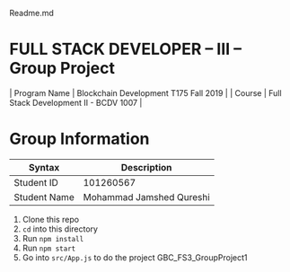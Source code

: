 Readme.md

# FULL STACK DEVELOPER – III – Group Project
| Program Name | Blockchain Development T175 Fall 2019 |
| Course | Full Stack Development II - BCDV 1007 |

# Group Information
| Syntax | Description |
| ----------- | ----------- |
| Student ID | 101260567 |
| Student Name | Mohammad Jamshed Qureshi |

 
1. Clone this repo
1. `cd` into this directory
1. Run `npm install`
1. Run `npm start`
1. Go into `src/App.js` to do the project
GBC_FS3_GroupProject1